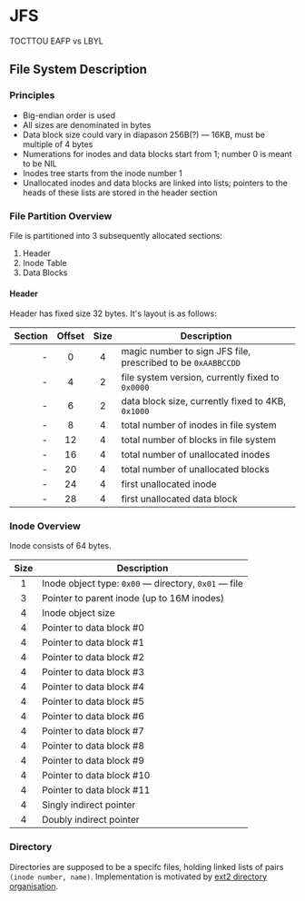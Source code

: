 # JFS

TOCTTOU
EAFP vs LBYL

## File System Description

### Principles

* Big-endian order is used
* All sizes are denominated in bytes
* Data block size could vary in diapason 256B(?) — 16KB, must be multiple of 4
  bytes
* Numerations for inodes and data blocks start from 1; number 0 is meant to be NIL
* Inodes tree starts from the inode number 1
* Unallocated inodes and data blocks are linked into lists; pointers to the heads
  of these lists are stored in the header section

### File Partition Overview

File is partitioned into 3 subsequently allocated sections:
1. Header
2. Inode Table
3. Data Blocks

#### Header

Header has fixed size 32 bytes. It's layout is as follows:

Section        |Offset |Size     | Description
--------------:|:-----:|:-------:|------------
-              | 0     | 4       | magic number to sign JFS file, prescribed to be `0xAABBCCDD`
-              | 4     | 2       | file system version, currently fixed to `0x0000`
-              | 6     | 2       | data block size, currently fixed to 4KB, `0x1000`
-              | 8     | 4       | total number of inodes in file system
-              | 12    | 4       | total number of blocks in file system
-              | 16    | 4       | total number of unallocated inodes
-              | 20    | 4       | total number of unallocated blocks
-              | 24    | 4       | first unallocated inode
-              | 28    | 4       | first unallocated data block


### Inode Overview

Inode consists of 64 bytes.

Size   | Description
:-----:|------------
1      | Inode object type: `0x00` — directory, `0x01` — file
3      | Pointer to parent inode (up to 16M inodes)
4      | Inode object size
4      | Pointer to data block #0
4      | Pointer to data block #1
4      | Pointer to data block #2
4      | Pointer to data block #3
4      | Pointer to data block #4
4      | Pointer to data block #5
4      | Pointer to data block #6
4      | Pointer to data block #7
4      | Pointer to data block #8
4      | Pointer to data block #9
4      | Pointer to data block #10
4      | Pointer to data block #11
4      | Singly indirect pointer
4      | Doubly indirect pointer

### Directory

Directories are supposed to be a specifc files, holding linked lists of pairs
`(inode number, name)`. Implementation is motivated by [ext2 directory organisation](http://www.nongnu.org/ext2-doc/ext2.html#DIRECTORY).

